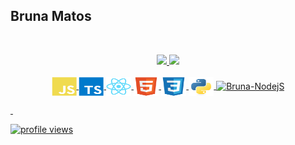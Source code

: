 ## Bruna Matos

&nbsp;

<div align="center">
  <a href="https://github.com/Brusmatos">
  <img height="180em" src="https://github-readme-stats.vercel.app/api?username=Brusmatos&show_icons=true&theme=dracula&include_all_commits=true&count_private=true"/>
  <img height="180em" src="https://github-readme-stats.vercel.app/api/top-langs/?username=Brusmatos&layout=compact&langs_count=7&hide=javascript,html,css,scss,vue&theme=dracula"/>
</div>
  
<div style="display: inline_block" align="center"><br>
  <img align="center" alt="Bruna-Js" height="30" width="40" src="https://raw.githubusercontent.com/devicons/devicon/master/icons/javascript/javascript-plain.svg">
  <img align="center" alt="Bruna-Ts" height="30" width="40" src="https://raw.githubusercontent.com/devicons/devicon/master/icons/typescript/typescript-plain.svg">
  <img align="center" alt="Bruna-React" height="30" width="40" src="https://raw.githubusercontent.com/devicons/devicon/master/icons/react/react-original.svg">
  <img align="center" alt="Bruna-HTML" height="30" width="40" src="https://raw.githubusercontent.com/devicons/devicon/master/icons/html5/html5-original.svg">
  <img align="center" alt="Bruna-CSS" height="30" width="40" src="https://raw.githubusercontent.com/devicons/devicon/master/icons/css3/css3-original.svg">
  <img align="center" alt="Bruna-Python" height="30" width="40" src="https://raw.githubusercontent.com/devicons/devicon/master/icons/python/python-original.svg">
  <img align="center" alt="Bruna-NodejS" height="80" width="100" src="https://cdn.jsdelivr.net/gh/devicons/devicon/icons/nodejs/nodejs-original-wordmark.svg" />
</div>

&nbsp;

<p>
  <img src="https://komarev.com/ghpvc/?username=Brusmatos&color=blue" alt="profile views" />
</p>
